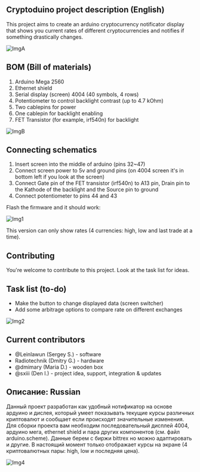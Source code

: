 ## Cryptoduino project description (English)
This project aims to create an arduino cryptocurrency notificator display that shows you current 
rates of different cryptocurrencies and notifies if something drastically changes.

![ImgA](http://imgur.com/dRceN7b.png)

## BOM (Bill of materials)
1) Arduino Mega 2560
2) Ethernet shield
3) Serial display (screen) 4004 (40 symbols, 4 rows)
4) Potentiometer to control backlight contrast (up to 4.7 kOhm)
5) Two cablepins for power
6) One cablepin for backlight enabling
7) FET Transistor (for example, irf540n) for backlight

![ImgB](http://imgur.com/RTQFlgV.png)

## Connecting schematics
1) Insert screen into the middle of arduino (pins 32~47)
2) Connect screen power to 5v and ground pins (on 4004 screen it's in bottom left if you look at the screen)
3) Connect Gate pin of the FET transistor (irf540n) to A13 pin, Drain pin to the Kathode of the backlight
and the Source pin to ground
4) Connect potentiometer to pins 44 and 43

Flash the firmware and it should work: 

![Img1](https://imgur.com/UENnyzJ.png)

This version can only show rates (4 currencies: high, low and last trade at a time).

## Contributing
You're welcome to contribute to this project. Look at the task list for ideas.

## Task list (to-do)
* Make the button to change displayed data (screen switcher)
* Add some arbitrage options to compare rate on different exchanges

![Img2](https://imgur.com/40uHZSj.png)

## Current contributors
* @Leinlawun (Sergey S.) - software
* Radiotechnik (Dmitry G.) - hardware
* @dmimary (Maria D.) - wooden box
* @sxiii (Den I.) - project idea, support, integration & updates

## Описание: Russian
Данный проект разработан как удобный нотификатор на основе ардуино и дислея, который умеет 
показывать текущие курсы различных криптовалют и сообщает если происходят значительные изменения.
Для сборки проекта вам необходим последовательный дисплей 4004, ардуино мега, ethernet shield 
и пара других компонентов (см. файл arduino.scheme). Данные берем с биржи bittrex но можно 
адаптировать и другие. В настоящий момент только отображает курсы на экране (4 криптовалютных 
пары: high, low и последняя цена).

![Img4](https://imgur.com/VjqN5r3.png)
